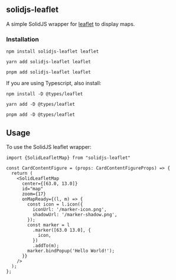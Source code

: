 ## solidjs-leaflet

A simple SolidJS wrapper for [leaflet](https://github.com/Leaflet/Leaflet) to display maps.

### Installation

```
npm install solidjs-leaflet leaflet
```

```
yarn add solidjs-leaflet leaflet
```

```
pnpm add solidjs-leaflet leaflet
```

If you are using Typescript, also install:

```
npm install -D @types/leaflet
```

```
yarn add -D @types/leaflet
```

```
pnpm add -D @types/leaflet
```


## Usage

To use the SolidJS leaflet wrapper:

```tsx
import {SolidLeafletMap} from "solidjs-leaflet"

const CardContentFigure = (props: CardContentFigureProps) => {
  return (
    <SolidLeafletMap
      center={[63.0, 13.0]}
      id="map"
      zoom={17}
      onMapReady={(l, m) => {
        const icon = l.icon({
          iconUrl: '/marker-icon.png',
          shadowUrl: '/marker-shadow.png',
        });
        const marker = l
          .marker([63.0 13.0], {
            icon,
          })
          .addTo(m);
        marker.bindPopup('Hello World!');
      }}
    />
  );
};
```